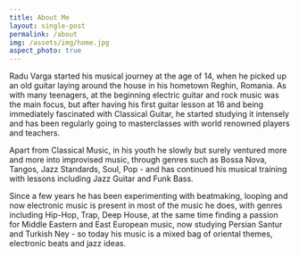 ```yaml
---
title: About Me
layout: single-post
permalink: /about
img: /assets/img/home.jpg
aspect_photo: true
---
```


Radu Varga started his musical journey at the age of 14, when he picked up an old guitar laying around the house in his hometown Reghin, Romania. As with many teenagers, at the beginning electric guitar and rock music was the main focus, but after having his first guitar lesson at 16 and being immediately fascinated with Classical Guitar, he started studying it intensely and has been regularly going to masterclasses with world renowned players and teachers.

Apart from Classical Music, in his youth he slowly but surely ventured more and more into improvised music, through genres such as Bossa Nova, Tangos, Jazz Standards, Soul, Pop - and has continued his musical training with lessons including Jazz Guitar and Funk Bass.

Since a few years he has been experimenting with beatmaking, looping and now electronic music is present in most of the music he does, with genres including Hip-Hop, Trap, Deep House, at the same time finding a passion for Middle Eastern and East European music, now studying Persian Santur and Turkish Ney - so today his music is a mixed bag of oriental themes, electronic beats and jazz ideas.
